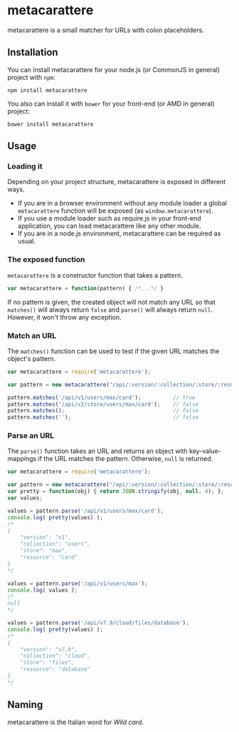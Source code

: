 # metacarattere
metacarattere is a small matcher for URLs with colon placeholders.

## Installation

You can install metacarattere for your node.js (or CommonJS in general) project
with `npm`:

```shell
npm install metacarattere
```

You also can install it with `bower` for your front-end (or AMD in general) project:

```shell
bower install metacarattere
```

## Usage


### Loading it
Depending on your project structure, metacarattere is exposed in different ways.

* If you are in a browser environment without any module loader a global `metacarattere`
function will be exposed (as `window.metacarattere`).
* If you use a module loader such as require.js in your front-end application, you
can load metacarattere like any other module.
* If you are in a node.js environment, metacarattere can be required as usual.

### The exposed function
`metacarattere` is a constructor function that takes a pattern.

```javascript
var metacarattere = function(pattern) { /*...*/ }
```

If no pattern is given, the created object will not match
any URL so that `matches()` will always return `false` and `parse()` will
always return `null`.
However, it won't throw any exception.

### Match an URL

The `matches()` function can be used to test if the given URL matches
the object's pattern.

```javascript
var metacarattere = require('metacarattere');

var pattern = new metacarattere("/api/:version/:collection/:store/:resource");

pattern.matches('/api/v1/users/max/card');          // true
pattern.matches('/api/v2/store/users/max/card');    // false
pattern.matches();                                  // false
pattern.matches('');                                // false
```

### Parse an URL

The `parse()` function takes an URL and returns an object with key-value-mappings
if the URL matches the pattern. Otherwise, `null` is returned.

```javascript
var metacarattere = require('metacarattere');

var pattern = new metacarattere("/api/:version/:collection/:store/:resource");
var pretty = function(obj) { return JSON.stringify(obj, null, 4); };
var values;

values = pattern.parse('/api/v1/users/max/card');
console.log( pretty(values) );
/*
{
    "version": "v1",
    "collection": "users",
    "store": "max",
    "resource": "card"
}
*/

values = pattern.parse('/api/v1/users/max');
console.log( values );
/*
null
*/

values = pattern.parse('/api/v7.9/cloud/files/database');
console.log( pretty(values) );
/*
{
    "version": "v7.9",
    "collection": "cloud",
    "store": "files",
    "resource": "database"
}
*/
```

## Naming

metacarattere is the Italian word for *Wild card*.
